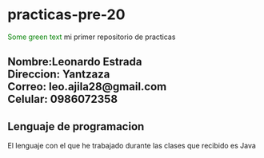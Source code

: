 # practicas-pre-20
<span style="color: green"> Some green text </span>mi primer repositorio de practicas

<h2><div class="formato">Nombre:Leonardo Estrada</div>
<div class="formato">Direccion: Yantzaza</div>
<div class="formato" >Correo: leo.ajila28@gmail.com</div>
<div class="formato" >Celular: 0986072358 </div> </h2>
<h2><div>Lenguaje de programacion</div></h2>
El lenguaje con el que he trabajado durante las clases que recibido es Java
